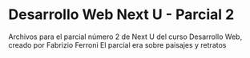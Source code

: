 # Desarrollo Web Next U - Parcial 2
Archivos para el parcial número 2 de Next U del curso Desarrollo Web, creado por Fabrizio Ferroni
El parcial era sobre paisajes y retratos 
